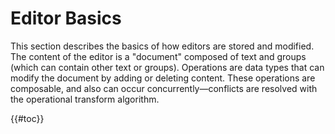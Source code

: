 # Editor Basics

This section describes the basics of how editors are stored and modified.
The content of the editor is a "document" composed of text and
groups (which can contain other text or groups). Operations are data types that
can modify the document by adding or deleting content. These operations are
composable, and also can occur concurrently—conflicts are resolved with the
operational transform algorithm.

{{#toc}}
